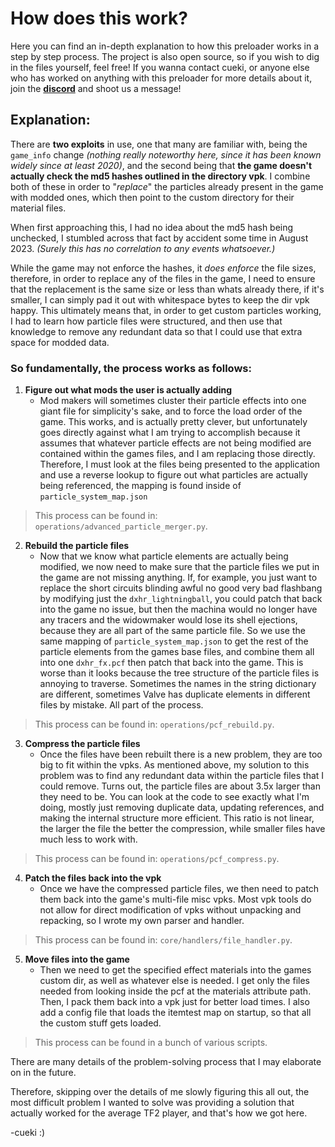 # How does this work?
Here you can find an in-depth explanation to how this preloader works in a step by step process. The project is also open source, so if you wish to dig in the files yourself, feel free! If you wanna contact cueki, or anyone else who has worked on anything with this preloader for more details about it, join the **[discord](https://discord.gg/64sNFhqUaB)** and shoot us a message!

## Explanation:

There are **two exploits** in use, one that many are familiar with, being the `game_info` change *(nothing really noteworthy here, since it has been known widely since at least 2020)*, and the second being that **the game doesn't actually check the md5 hashes outlined in the directory vpk**. I combine both of these in order to "*replace*" the particles already present in the game with modded ones, which then point to the custom directory for their material files.

When first approaching this, I had no idea about the md5 hash being unchecked, I stumbled across that fact by accident some time in August 2023. *(Surely this has no correlation to any events whatsoever.)*

While the game may not enforce the hashes, it *does enforce* the file sizes, therefore, in order to replace any of the files in the game, I need to ensure that the replacement is the same size or less than whats already there, if it's smaller, I can simply pad it out with whitespace bytes to keep the dir vpk happy. This ultimately means that, in order to get custom particles working, I had to learn how particle files were structured, and then use that knowledge to remove any redundant data so that I could use that extra space for modded data.
    
### So fundamentally, the process works as follows:

1. **Figure out what mods the user is actually adding**
    - Mod makers will sometimes cluster their particle effects into one giant file for simplicity's sake, and to force the load order of the game. This works, and is actually pretty clever, but unfortunately goes directly against what I am trying to accomplish because it assumes that whatever particle effects are not being modified are contained within the games files, and I am replacing those directly. Therefore, I must look at the files being presented to the application and use a reverse lookup to figure out what particles are actually being referenced, the mapping is found inside of `particle_system_map.json`
>This process can be found in: `operations/advanced_particle_merger.py`.
 2. **Rebuild the particle files**
    - Now that we know what particle elements are actually being modified, we now need to make sure that the particle files we put in the game are not missing anything. If, for example, you just want to replace the short circuits blinding awful no good very bad flashbang by modifying just the `dxhr_lightningball`, you could patch that back into the game no issue, but then the machina would no longer have any tracers and the widowmaker would lose its shell ejections, because they are all part of the same particle file. So we use the same mapping of `particle_system_map.json` to get the rest of the particle elements from the games base files, and combine them all into one `dxhr_fx.pcf` then patch that back into the game. This is worse than it looks because the tree structure of the particle files is annoying to traverse. Sometimes the names in the string dictionary are different, sometimes Valve has duplicate elements in different files by mistake. All part of the process.
>This process can be found in: `operations/pcf_rebuild.py`.
3. **Compress the particle files**
    - Once the files have been rebuilt there is a new problem, they are too big to fit within the vpks. As mentioned above, my solution to this problem was to find any redundant data within the particle files that I could remove. Turns out, the particle files are about 3.5x larger than they need to be. You can look at the code to see exactly what I'm doing, mostly just removing duplicate data, updating references, and making the internal structure more efficient. This ratio is not linear, the larger the file the better the compression, while smaller files have much less to work with.
>This process can be found in: `operations/pcf_compress.py`.
4. **Patch the files back into the vpk**
    - Once we have the compressed particle files, we then need to patch them back into the game's multi-file misc vpks. Most vpk tools do not allow for direct modification of vpks without unpacking and repacking, so I wrote my own parser and handler.
>This process can be found in: `core/handlers/file_handler.py`.
5. **Move files into the game**
    - Then we need to get the specified effect materials into the games custom dir, as well as whatever else is needed. I get only the files needed from looking inside the pcf at the materials attribute path. Then, I pack them back into a vpk just for better load times. I also add a config file that loads the itemtest map on startup, so that all the custom stuff gets loaded.
>This process can be found in a bunch of various scripts.

There are many details of the problem-solving process that I may elaborate on in the future.

Therefore, skipping over the details of me slowly figuring this all out, the most difficult problem I wanted to solve was providing a solution that actually worked for the average TF2 player, and that's how we got here.

-cueki :)
